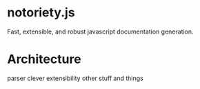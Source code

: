 notoriety.js
=========

Fast, extensible, and robust javascript documentation generation.

Architecture
=======
parser
clever extensibility
other stuff and things
